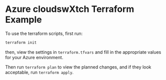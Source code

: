 # Azure cloudswXtch Terraform Example

To use the terraform scripts, first run:

```bash
terraform init
```

then, view the settings in `terraform.tfvars` and fill in the appropriate values for your Azure  environment.

Then run `terraform plan` to view the planned changes, and if they look acceptable, run `terraform apply`.
